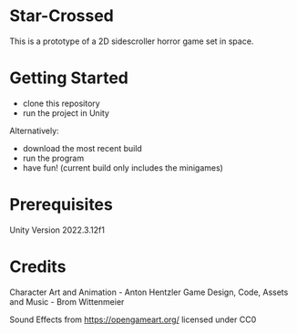 # Star-Crossed

This is a prototype of a 2D sidescroller horror game set in space.

# Getting Started 
- clone this repository
- run the project in Unity

Alternatively:
- download the most recent build
- run the program
- have fun!
(current build only includes the minigames)

# Prerequisites
Unity Version 2022.3.12f1

# Credits
Character Art and Animation - Anton Hentzler
Game Design, Code, Assets and Music - Brom Wittenmeier

Sound Effects from https://opengameart.org/ licensed under CC0
